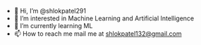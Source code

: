 - 👋 Hi, I’m @shlokpatel291
- 👀 I’m interested in Machine Learning and Artificial Intelligence
- 🌱 I’m currently learning ML
- 📫 How to reach me mail me at shlokpatel132@gmail.com

<!---
shlokpatel291/shlokpatel291 is a ✨ special ✨ repository because its `README.md` (this file) appears on your GitHub profile.
You can click the Preview link to take a look at your changes.
--->

